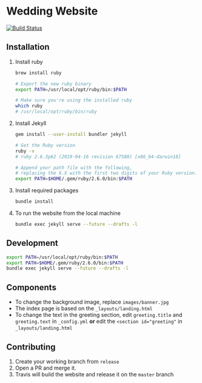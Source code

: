 # Wedding Website

[![Build Status](https://travis-ci.org/maruina/maruina.github.io.svg?branch=release)](https://travis-ci.org/maruina/maruina.github.io)

## Installation

1. Install ruby

    ```bash
    brew install ruby

    # Export the new ruby binary
    export PATH=/usr/local/opt/ruby/bin:$PATH

    # Make sure you're using the installed ruby
    which ruby
    # /usr/local/opt/ruby/bin/ruby
    ```

1. Install Jekyll

    ```bash
    gem install --user-install bundler jekyll

    # Get the Ruby version
    ruby -v
    # ruby 2.6.3p62 (2019-04-16 revision 67580) [x86_64-darwin18]

    # Append your path file with the following,
    # replacing the X.X with the first two digits of your Ruby version.
    export PATH=$HOME/.gem/ruby/2.6.0/bin:$PATH
    ```

1. Install required packages

    ```bash
    bundle install
    ```

1. To run the website from the local machine

    ```bash
    bundle exec jekyll serve --future --drafts -l
    ```

## Development

```bash
export PATH=/usr/local/opt/ruby/bin:$PATH
export PATH=$HOME/.gem/ruby/2.6.0/bin:$PATH
bundle exec jekyll serve --future --drafts -l
```

## Components

- To change the background image, replace `images/banner.jpg`
- The index page is based on the `_layouts/landing.html`
- To change the text in the greeting section,
edit `greeting.title` and `greeting.text` in `_config.yml`
**or** edit the `<section id="greeting"` in `_layouts/landing.html`

## Contributing

1. Create your working branch from `release`
1. Open a PR and merge it.
1. Travis will build the website and release it on the `master` branch